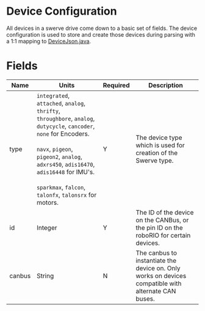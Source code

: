 # Device Configuration

All devices in a swerve drive come down to a basic set of fields. The device configuration is used
to store and create those devices during parsing with a 1:1 mapping
to [DeviceJson.java](../../src/main/java/frc/robot/subsystems/swervedrive2/swervelib/parser/json/DeviceJson.java).

# Fields

| Name   | Units                                                                                                                                                                                                                                                                                    | Required | Description                                                                                         |
|--------|------------------------------------------------------------------------------------------------------------------------------------------------------------------------------------------------------------------------------------------------------------------------------------------|----------|-----------------------------------------------------------------------------------------------------|
| type   | `integrated`, `attached`, `analog`, `thrifty`, `throughbore`, `analog`, `dutycycle`, `cancoder`, `none` for Encoders. <br/><br/>`navx`, `pigeon`, `pigeon2`, `analog`, `adxrs450`, `adis16470`, `adis16448` for IMU's. <br/><br/>`sparkmax`, `falcon`, `talonfx`, `talonsrx` for motors. | Y        | The device type which is used for creation of the Swerve type.                                      |
| id     | Integer                                                                                                                                                                                                                                                                                  | Y        | The ID of the device on the CANBus, or the pin ID on the roboRIO for certain devices.               |
| canbus | String                                                                                                                                                                                                                                                                                   | N        | The canbus to instantiate the device on. Only works on devices compatible with alternate CAN buses. |
